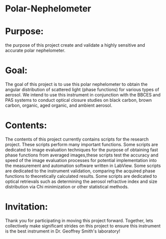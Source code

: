 # Polar-Nephelometer

# Purpose:
the purpose of this project create and validate a highly sensitive and accurate polar nephelometer.

# Goal:
The goal of this project is to use this polar nephelometer to obtain the angular distribution of scattered light (phase
functions) for various types of aerosol. We intend to use this instrument in conjunction with the BBCES and PAS systems to conduct optical closure studies on black carbon, brown carbon, organic, aged organic, and ambient aerosol.

# Contents:
The contents of this project currently contains scripts for the research project. These scripts perform many important
functions. Some scripts are dedicated to image evaluation techniques for the purpose of obtaining fast phase functions from
averaged images,these scripts test the accuracy and speed of the image evaluation processes for potential implementation into
the measurement and automation software written in LabView. Some scripts are dedicated to the instrument validation, comparing
the acquired phase functions to theoretically calculated results. Some scripts are dedicated to optical retrievals such as
determining the aerosol refractive index and size distribution via Chi minimization or other statistical methods.

# Invitation:
Thank you for participating in moving this project forward. Together, lets collectively make significant strides on this
project to ensure this instrument is the best instrument in Dr. Geoffrey Smith's laboratory! 
